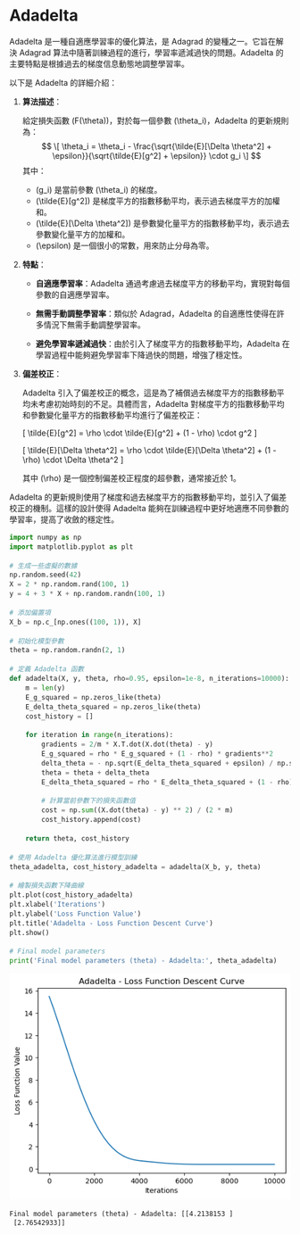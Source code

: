 # Adadelta

Adadelta 是一種自適應學習率的優化算法，是 Adagrad 的變種之一。它旨在解決 Adagrad 算法中隨著訓練過程的進行，學習率遞減過快的問題。Adadelta 的主要特點是根據過去的梯度信息動態地調整學習率。

以下是 Adadelta 的詳細介紹：

1. **算法描述**：

   給定損失函數 \(F(\theta)\)，對於每一個參數 \(\theta_i\)，Adadelta 的更新規則為：
$$
   \[
   \theta_i = \theta_i - \frac{\sqrt{\tilde{E}[\Delta \theta^2] + \epsilon}}{\sqrt{\tilde{E}[g^2] + \epsilon}} \cdot g_i
   \]
$$
   其中：
   - \(g_i\) 是當前參數 \(\theta_i\) 的梯度。
   - \(\tilde{E}[g^2]\) 是梯度平方的指數移動平均，表示過去梯度平方的加權和。
   - \(\tilde{E}[\Delta \theta^2]\) 是參數變化量平方的指數移動平均，表示過去參數變化量平方的加權和。
   - \(\epsilon\) 是一個很小的常數，用來防止分母為零。

2. **特點**：

   - **自適應學習率**：Adadelta 通過考慮過去梯度平方的移動平均，實現對每個參數的自適應學習率。

   - **無需手動調整學習率**：類似於 Adagrad，Adadelta 的自適應性使得在許多情況下無需手動調整學習率。

   - **避免學習率遞減過快**：由於引入了梯度平方的指數移動平均，Adadelta 在學習過程中能夠避免學習率下降過快的問題，增強了穩定性。

3. **偏差校正**：

   Adadelta 引入了偏差校正的概念，這是為了補償過去梯度平方的指數移動平均未考慮初始時刻的不足。具體而言，Adadelta 對梯度平方的指數移動平均和參數變化量平方的指數移動平均進行了偏差校正：

   \[
   \tilde{E}[g^2] = \rho \cdot \tilde{E}[g^2] + (1 - \rho) \cdot g^2
   \]

   \[
   \tilde{E}[\Delta \theta^2] = \rho \cdot \tilde{E}[\Delta \theta^2] + (1 - \rho) \cdot \Delta \theta^2
   \]

   其中 \(\rho\) 是一個控制偏差校正程度的超參數，通常接近於 1。

Adadelta 的更新規則使用了梯度和過去梯度平方的指數移動平均，並引入了偏差校正的機制。這樣的設計使得 Adadelta 能夠在訓練過程中更好地適應不同參數的學習率，提高了收斂的穩定性。


```python
import numpy as np
import matplotlib.pyplot as plt

# 生成一些虛擬的數據
np.random.seed(42)
X = 2 * np.random.rand(100, 1)
y = 4 + 3 * X + np.random.randn(100, 1)

# 添加偏置項
X_b = np.c_[np.ones((100, 1)), X]

# 初始化模型參數
theta = np.random.randn(2, 1)

# 定義 Adadelta 函數
def adadelta(X, y, theta, rho=0.95, epsilon=1e-8, n_iterations=10000):
    m = len(y)
    E_g_squared = np.zeros_like(theta)
    E_delta_theta_squared = np.zeros_like(theta)
    cost_history = []

    for iteration in range(n_iterations):
        gradients = 2/m * X.T.dot(X.dot(theta) - y)
        E_g_squared = rho * E_g_squared + (1 - rho) * gradients**2
        delta_theta = - np.sqrt(E_delta_theta_squared + epsilon) / np.sqrt(E_g_squared + epsilon) * gradients
        theta = theta + delta_theta
        E_delta_theta_squared = rho * E_delta_theta_squared + (1 - rho) * delta_theta**2

        # 計算當前參數下的損失函數值
        cost = np.sum((X.dot(theta) - y) ** 2) / (2 * m)
        cost_history.append(cost)

    return theta, cost_history

# 使用 Adadelta 優化算法進行模型訓練
theta_adadelta, cost_history_adadelta = adadelta(X_b, y, theta)

# 繪製損失函數下降曲線
plt.plot(cost_history_adadelta)
plt.xlabel('Iterations')
plt.ylabel('Loss Function Value')
plt.title('Adadelta - Loss Function Descent Curve')
plt.show()

# Final model parameters
print('Final model parameters (theta) - Adadelta:', theta_adadelta)


```


    
![png](output_1_0.png)
    


    Final model parameters (theta) - Adadelta: [[4.2138153 ]
     [2.76542933]]
    


```python

```
